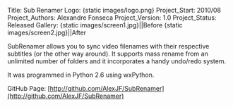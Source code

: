 Title: Sub Renamer
Logo: {static images/logo.png}
Project_Start: 2010/08
Project_Authors: Alexandre Fonseca
Project_Version: 1.0
Project_Status: Released
Gallery:
    {static images/screen1.jpg}||Before
    {static images/screen2.jpg}||After

SubRenamer allows you to sync video filenames with their respective subtitles
(or the other way around). It supports mass rename from an unlimited number of
folders and it incorporates a handy undo/redo system.

<!-- PELICAN_END_SUMMARY -->

It was programmed in Python 2.6 using wxPython.

GitHub Page: [http://github.com/AlexJF/SubRenamer](http://github.com/AlexJF/SubRenamer)
